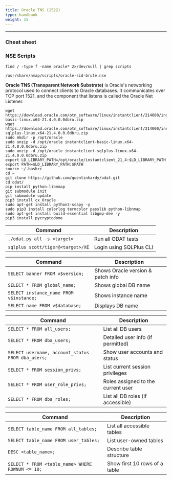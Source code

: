 ```yaml
---
title: Oracle TNS (1522)
type: handbook
weight: 15
---
```

---

### Cheat sheet 


### NSE Scripts

`find / -type f -name oracle* 2>/dev/null | grep scripts`

```/usr/share/nmap/scripts/oracle-tns-version.nse
/usr/share/nmap/scripts/oracle-sid-brute.nse
```

**Oracle TNS (Transparent Network Substrate)** is Oracle's networking protocol used to connect clients to Oracle databases. It communicates over TCP port 1521, and the component that listens is called the Oracle Net Listener.

```
wget https://download.oracle.com/otn_software/linux/instantclient/214000/instantclient-basic-linux.x64-21.4.0.0.0dbru.zip
wget https://download.oracle.com/otn_software/linux/instantclient/214000/instantclient-sqlplus-linux.x64-21.4.0.0.0dbru.zip
sudo mkdir -p /opt/oracle
sudo unzip -d /opt/oracle instantclient-basic-linux.x64-21.4.0.0.0dbru.zip
sudo unzip -d /opt/oracle instantclient-sqlplus-linux.x64-21.4.0.0.0dbru.zip
export LD_LIBRARY_PATH=/opt/oracle/instantclient_21_4:$LD_LIBRARY_PATH
export PATH=$LD_LIBRARY_PATH:$PATH
source ~/.bashrc
cd ~
git clone https://github.com/quentinhardy/odat.git
cd odat/
pip install python-libnmap
git submodule init
git submodule update
pip3 install cx_Oracle
sudo apt-get install python3-scapy -y
sudo pip3 install colorlog termcolor passlib python-libnmap
sudo apt-get install build-essential libgmp-dev -y
pip3 install pycryptodome
```


| Command                                  | Description             |
|------------------------------------------|-------------------------|
| `./odat.py all -s <target>`              | Run all ODAT tests      |
| `sqlplus scott/tiger@<target>/XE`        | Login using SQLPlus CLI |

| Command                                        | Description                        |
|------------------------------------------------|------------------------------------|
| `SELECT banner FROM v$version;`                | Shows Oracle version & patch info  |
| `SELECT * FROM global_name;`                   | Shows global DB name               |
| `SELECT instance_name FROM v$instance;`        | Shows instance name                |
| `SELECT name FROM v$database;`                 | Displays DB name                   |

| Command                                                  | Description                              |
|----------------------------------------------------------|------------------------------------------|
| `SELECT * FROM all_users;`                               | List all DB users                        |
| `SELECT * FROM dba_users;`                               | Detailed user info (if permitted)        |
| `SELECT username, account_status FROM dba_users;`        | Show user accounts and status            |
| `SELECT * FROM session_privs;`                           | List current session privileges          |
| `SELECT * FROM user_role_privs;`                         | Roles assigned to the current user       |
| `SELECT * FROM dba_roles;`                               | List all DB roles (if accessible)        |

| Command                                                    | Description                   |
|------------------------------------------------------------|-------------------------------|
| `SELECT table_name FROM all_tables;`                       | List all accessible tables    |
| `SELECT table_name FROM user_tables;`                      | List user-owned tables        |
| `DESC <table_name>;`                                       | Describe table structure      |
| `SELECT * FROM <table_name> WHERE ROWNUM <= 10;`           | Show first 10 rows of a table |x
